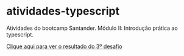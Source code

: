 # atividades-typescript
Atividades do bootcamp Santander. Módulo II: Introdução prática ao typescript.

[Clique aqui para ver o resultado do 3º desafio](https://felipecesargm.github.io/atividades-typescript/)
